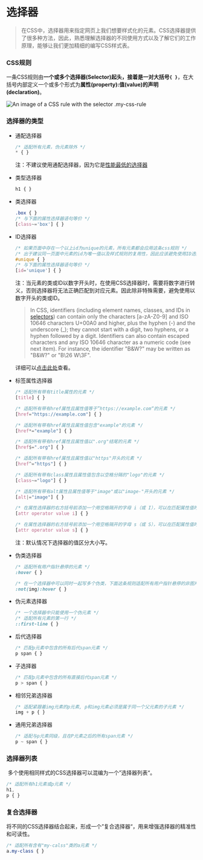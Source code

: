 # 选择器

> 在CSS中，选择器用来指定网页上我们想要样式化的元素。CSS选择器提供了很多种方法，因此，熟悉理解选择器的不同使用方式以及了解它们的工作原理，能够让我们更加精细的编写CSS样式表。

### CSS规则

​	一条CSS规则由**一个或多个选择器(Selector)**起头，接着是**一对大括号`{ }`**，在大括号内部定义一个或多个形式为**属性(property):值(value)**的**声明(declaration)**。

![An image of a CSS rule with the selector .my-css-rule](https://web-dev.imgix.net/image/VbAJIREinuYvovrBzzvEyZOpw5w1/hFR4OOwyH5zWc5XUIcyu.svg)

### 选择器的类型

- 通配选择器

  ```css
  /* 适配所有元素，伪元素除外 */
  * { }
  ```

  注：不建议使用通配选择器，因为它是[性能最低的选择器](https://www.stevesouders.com/blog/2009/06/18/simplifying-css-selectors/)

- 类型选择器

  ```css
  h1 { }
  ```

- 类选择器

  ```css
  .box { }
  /* 与下面的属性选择器语句等价 */
  [class~='box'] { }
  ```

- ID选择器

  ```css
  /* 如果页面中存在一个以上id为unique的元素，所有元素都会应用这条css规则 */
  /* 出于建议同一页面中元素的id为唯一值以及样式规则的复用性，因此应该避免使用ID选择器 */
  #unique { }
  /* 与下面的属性选择器语句等价 */
  [id='unique'] { }
  ```

  注：当元素的类或ID以数字开头时，在使用CSS选择器时，需要将数字进行转义，否则选择器将无法正确匹配到对应元素。因此除非特殊需要，避免使用以数字开头的类或ID。

  > In CSS, identifiers (including element names, classes, and IDs in [selectors](https://www.w3.org/TR/CSS21/selector.html)) can contain only the characters [a-zA-Z0-9] and ISO 10646 characters U+00A0 and higher, plus the hyphen (-) and the underscore (_); they cannot start with a digit, two hyphens, or a hyphen followed by a digit. Identifiers can also contain escaped characters and any ISO 10646 character as a numeric code (see next item). For instance, the identifier "B&W?" may be written as "B\&W\?" or "B\26 W\3F".

  详细可以[点击此处](https://www.w3.org/TR/CSS21/syndata.html#characters)查看。

- 标签属性选择器

  ```css
  /* 适配所有带有title属性的元素 */
  [title] { }
  
  /* 适配所有带有href属性且属性值等于”https://example.com“的元素 */
  [href="https://example.com"] { }
  
  /* 适配所有带有href属性且属性值包含"example"的元素 */
  [href*="example"] { }
  
  /* 适配所有带有href属性且属性值以".org"结尾的元素 */
  [href$=".org"] { } 
  
  /* 适配所有带有href属性且属性值以"https"开头的元素 */
  [href^="https"] { }
  
  /* 适配所有带有class属性且属性值包含以空格分隔的"logo"的元素 */
  [class~="logo"] { }
  
  /* 适配所有带有alt属性且属性值等于"image"或以"image-"开头的元素 */
  [alt|="image"] { }
  
  /* 在属性选择器的右方括号前添加一个用空格隔开的字母 i（或 I），可以在匹配属性值时忽略大小写（支持 ASCII 字符范围之内的字母） */
  [attr operator value i] { }
  
  /* 在属性选择器的右方括号前添加一个用空格隔开的字母 s（或 S），可以在匹配属性值时区分大小写（支持 ASCII 字符范围之内的字母）。 */
  [attr operator value s] { }
  ```

  注：默认情况下选择器的值区分大小写。

- 伪类选择器

  ```css
  /* 适配所有用户指针悬停的元素 */
  :hover { }
  
  /* 在一个选择器中可以同时一起写多个伪类，下面这条规则适配所有用户指针悬停的非图片元素 */
  :not(img):hover { }
  ```

- 伪元素选择器

  ```css
  /* 一个选择器中只能使用一个伪元素 */
  /* 适配所有元素的第一行 */
  ::first-line { }
  ```

- 后代选择器

  ```css
  /* 匹配p元素中包含的所有后代span元素 */
  p span { }
  ```

- 子选择器

  ```css
  /* 匹配p元素中包含的所有直接后代span元素 */
  p > span { }
  ```

- 相邻兄弟选择器

  ```css
  /* 适配紧跟着img元素的p元素, p和img元素必须是属于同一个父元素的子元素 */
  img + p { }
  ```

- 通用兄弟选择器

  ```css
  /* 适配与p元素同级，且在P元素之后的所有span元素 */
  p ~ span { }
  ```

### 选择器列表

​	多个使用相同样式的CSS选择器可以混编为一个”选择器列表“。

```css
/* 适配所有h1元素或p元素 */
h1,
p { }
```

### 复合选择器

​	将不同的CSS选择器结合起来，形成一个”复合选择器“，用来增强选择器的精准性和可读性。

```css
/* 适配所有含有"my-calss"类的a元素 */
a.my-class { }
```

